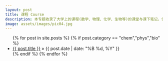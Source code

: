 ```yaml
---
layout: post
title: 课程 Course
description: 本专题收录了大学上的课程(数学、物理、化学、生物等)的课堂与课下笔记，但可能不是很全。
image: assets/images/pic04.jpg
---
```

<ul class="posts">
	{% for post in site.posts %}
		{% if post.category == "chem","phys","bio" %}
		<li>
			<a href="{{ post.url }}">{{ post.title }}</a>
			<span> &raquo; {{ post.date | date: "%B %d, %Y" }}</span>
		</li>
		{% endif %}
	{% endfor %}
</ul>